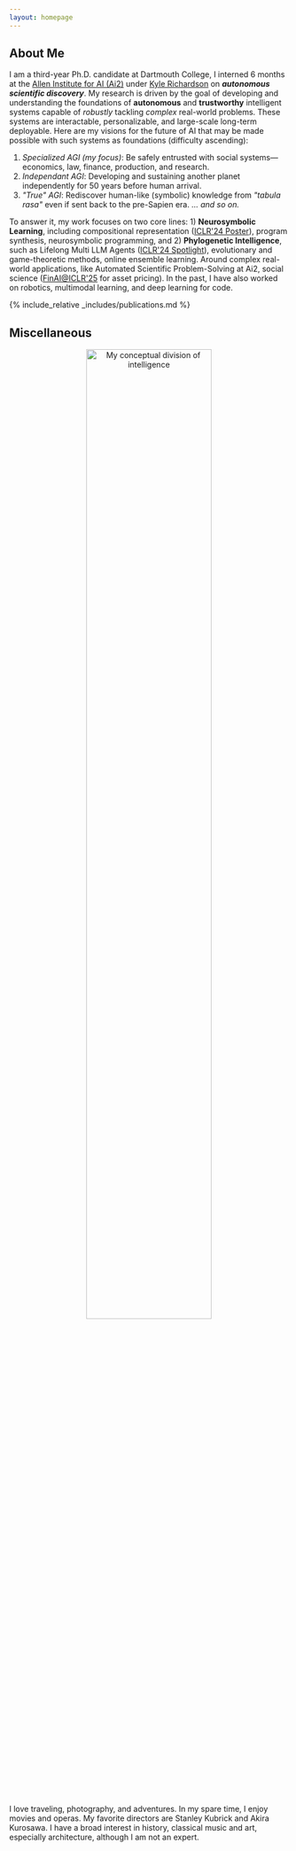 ```yaml
---
layout: homepage
---
```


## About Me

I am a third-year Ph.D. candidate at Dartmouth College, I interned 6 months at the [Allen Institute for AI (Ai2)](https://allenai.org/) under [Kyle Richardson](https://www.nlp-kyle.com/) on ***autonomous scientific discovery***. My research is driven by the goal of developing and understanding the foundations of **autonomous** and **trustworthy** intelligent systems capable of *robustly* tackling *complex* real-world problems. These systems are interactable, personalizable, and large-scale long-term deployable. Here are my visions for the future of AI that may be made possible with such systems as foundations (difficulty ascending):
1. *Specialized AGI (my focus)*: Be safely entrusted with social systems—economics, law, finance, production, and research.
2. *Independant AGI*: Developing and sustaining another planet independently for 50 years before human arrival.
3. *"True" AGI*: Rediscover human-like (symbolic) knowledge from *"tabula rasa"* even if sent back to the pre-Sapien era.
*... and so on.*

To answer it, my work focuses on two core lines: 1) **Neurosymbolic Learning**, including compositional representation ([ICLR'24 Poster](https://openreview.net/pdf?id=uqxBTcWRnj)), program synthesis, neurosymbolic programming, and 2) **Phylogenetic Intelligence**, such as Lifelong Multi LLM Agents ([ICLR'24 Spotlight](https://openreview.net/pdf?id=s9z0HzWJJp)), evolutionary and game-theoretic methods, online ensemble learning. Around complex real-world applications, like Automated Scientific Problem-Solving at Ai2, social science ([FinAI@ICLR'25](https://arxiv.org/pdf/2409.17266) for asset pricing). In the past, I have also worked on robotics, multimodal learning, and deep learning for code.


{% include_relative _includes/publications.md %}



## Miscellaneous

<p align="center">
  <img src="assets/img/triangle_s.png" alt="My conceptual division of intelligence" width="67%">
</p>


I love traveling, photography, and adventures. In my spare time, I enjoy movies and operas. My favorite directors are Stanley Kubrick and Akira Kurosawa. I have a broad interest in history, classical music and art, especially architecture, although I am not an expert.